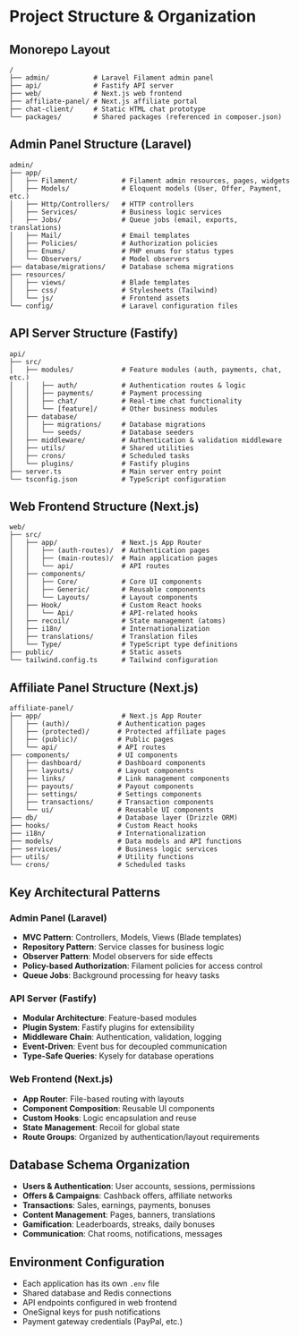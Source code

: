 # Project Structure & Organization

## Monorepo Layout
```
/
├── admin/           # Laravel Filament admin panel
├── api/             # Fastify API server
├── web/             # Next.js web frontend
├── affiliate-panel/ # Next.js affiliate portal
├── chat-client/     # Static HTML chat prototype
└── packages/        # Shared packages (referenced in composer.json)
```

## Admin Panel Structure (Laravel)
```
admin/
├── app/
│   ├── Filament/           # Filament admin resources, pages, widgets
│   ├── Models/             # Eloquent models (User, Offer, Payment, etc.)
│   ├── Http/Controllers/   # HTTP controllers
│   ├── Services/           # Business logic services
│   ├── Jobs/               # Queue jobs (email, exports, translations)
│   ├── Mail/               # Email templates
│   ├── Policies/           # Authorization policies
│   ├── Enums/              # PHP enums for status types
│   └── Observers/          # Model observers
├── database/migrations/    # Database schema migrations
├── resources/
│   ├── views/              # Blade templates
│   ├── css/                # Stylesheets (Tailwind)
│   └── js/                 # Frontend assets
└── config/                 # Laravel configuration files
```

## API Server Structure (Fastify)
```
api/
├── src/
│   ├── modules/            # Feature modules (auth, payments, chat, etc.)
│   │   ├── auth/           # Authentication routes & logic
│   │   ├── payments/       # Payment processing
│   │   ├── chat/           # Real-time chat functionality
│   │   └── [feature]/      # Other business modules
│   ├── database/
│   │   ├── migrations/     # Database migrations
│   │   └── seeds/          # Database seeders
│   ├── middleware/         # Authentication & validation middleware
│   ├── utils/              # Shared utilities
│   ├── crons/              # Scheduled tasks
│   └── plugins/            # Fastify plugins
├── server.ts               # Main server entry point
└── tsconfig.json           # TypeScript configuration
```

## Web Frontend Structure (Next.js)
```
web/
├── src/
│   ├── app/                # Next.js App Router
│   │   ├── (auth-routes)/  # Authentication pages
│   │   ├── (main-routes)/  # Main application pages
│   │   └── api/            # API routes
│   ├── components/
│   │   ├── Core/           # Core UI components
│   │   ├── Generic/        # Reusable components
│   │   └── Layouts/        # Layout components
│   ├── Hook/               # Custom React hooks
│   │   └── Api/            # API-related hooks
│   ├── recoil/             # State management (atoms)
│   ├── i18n/               # Internationalization
│   ├── translations/       # Translation files
│   └── Type/               # TypeScript type definitions
├── public/                 # Static assets
└── tailwind.config.ts      # Tailwind configuration
```

## Affiliate Panel Structure (Next.js)
```
affiliate-panel/
├── app/                    # Next.js App Router
│   ├── (auth)/            # Authentication pages
│   ├── (protected)/       # Protected affiliate pages
│   ├── (public)/          # Public pages
│   └── api/               # API routes
├── components/            # UI components
│   ├── dashboard/         # Dashboard components
│   ├── layouts/           # Layout components
│   ├── links/             # Link management components
│   ├── payouts/           # Payout components
│   ├── settings/          # Settings components
│   ├── transactions/      # Transaction components
│   └── ui/                # Reusable UI components
├── db/                    # Database layer (Drizzle ORM)
├── hooks/                 # Custom React hooks
├── i18n/                  # Internationalization
├── models/                # Data models and API functions
├── services/              # Business logic services
├── utils/                 # Utility functions
└── crons/                 # Scheduled tasks
```

## Key Architectural Patterns

### Admin Panel (Laravel)
- **MVC Pattern**: Controllers, Models, Views (Blade templates)
- **Repository Pattern**: Service classes for business logic
- **Observer Pattern**: Model observers for side effects
- **Policy-based Authorization**: Filament policies for access control
- **Queue Jobs**: Background processing for heavy tasks

### API Server (Fastify)
- **Modular Architecture**: Feature-based modules
- **Plugin System**: Fastify plugins for extensibility
- **Middleware Chain**: Authentication, validation, logging
- **Event-Driven**: Event bus for decoupled communication
- **Type-Safe Queries**: Kysely for database operations

### Web Frontend (Next.js)
- **App Router**: File-based routing with layouts
- **Component Composition**: Reusable UI components
- **Custom Hooks**: Logic encapsulation and reuse
- **State Management**: Recoil for global state
- **Route Groups**: Organized by authentication/layout requirements

## Database Schema Organization
- **Users & Authentication**: User accounts, sessions, permissions
- **Offers & Campaigns**: Cashback offers, affiliate networks
- **Transactions**: Sales, earnings, payments, bonuses
- **Content Management**: Pages, banners, translations
- **Gamification**: Leaderboards, streaks, daily bonuses
- **Communication**: Chat rooms, notifications, messages

## Environment Configuration
- Each application has its own `.env` file
- Shared database and Redis connections
- API endpoints configured in web frontend
- OneSignal keys for push notifications
- Payment gateway credentials (PayPal, etc.)
